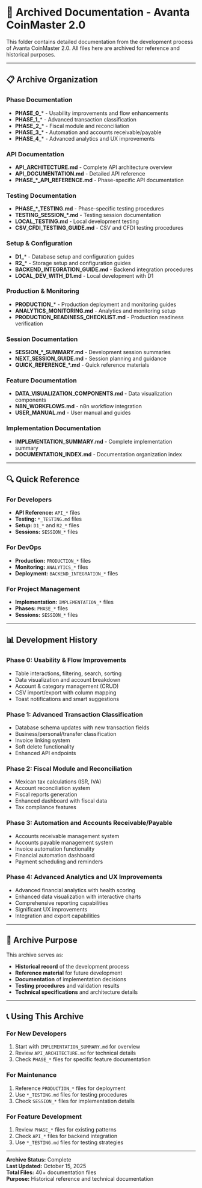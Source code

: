 # 📁 Archived Documentation - Avanta CoinMaster 2.0

This folder contains detailed documentation from the development process of Avanta CoinMaster 2.0. All files here are archived for reference and historical purposes.

---

## 📋 **Archive Organization**

### **Phase Documentation**
- **PHASE_0_*** - Usability improvements and flow enhancements
- **PHASE_1_*** - Advanced transaction classification
- **PHASE_2_*** - Fiscal module and reconciliation
- **PHASE_3_*** - Automation and accounts receivable/payable
- **PHASE_4_*** - Advanced analytics and UX improvements

### **API Documentation**
- **API_ARCHITECTURE.md** - Complete API architecture overview
- **API_DOCUMENTATION.md** - Detailed API reference
- **PHASE_*_API_REFERENCE.md** - Phase-specific API documentation

### **Testing Documentation**
- **PHASE_*_TESTING.md** - Phase-specific testing procedures
- **TESTING_SESSION_*.md** - Testing session documentation
- **LOCAL_TESTING.md** - Local development testing
- **CSV_CFDI_TESTING_GUIDE.md** - CSV and CFDI testing procedures

### **Setup & Configuration**
- **D1_*** - Database setup and configuration guides
- **R2_*** - Storage setup and configuration guides
- **BACKEND_INTEGRATION_GUIDE.md** - Backend integration procedures
- **LOCAL_DEV_WITH_D1.md** - Local development with D1

### **Production & Monitoring**
- **PRODUCTION_*** - Production deployment and monitoring guides
- **ANALYTICS_MONITORING.md** - Analytics and monitoring setup
- **PRODUCTION_READINESS_CHECKLIST.md** - Production readiness verification

### **Session Documentation**
- **SESSION_*_SUMMARY.md** - Development session summaries
- **NEXT_SESSION_GUIDE.md** - Session planning and guidance
- **QUICK_REFERENCE_*.md** - Quick reference materials

### **Feature Documentation**
- **DATA_VISUALIZATION_COMPONENTS.md** - Data visualization components
- **N8N_WORKFLOWS.md** - n8n workflow integration
- **USER_MANUAL.md** - User manual and guides

### **Implementation Documentation**
- **IMPLEMENTATION_SUMMARY.md** - Complete implementation summary
- **DOCUMENTATION_INDEX.md** - Documentation organization index

---

## 🔍 **Quick Reference**

### **For Developers**
- **API Reference:** `API_*` files
- **Testing:** `*_TESTING.md` files
- **Setup:** `D1_*` and `R2_*` files
- **Sessions:** `SESSION_*` files

### **For DevOps**
- **Production:** `PRODUCTION_*` files
- **Monitoring:** `ANALYTICS_*` files
- **Deployment:** `BACKEND_INTEGRATION_*` files

### **For Project Management**
- **Implementation:** `IMPLEMENTATION_*` files
- **Phases:** `PHASE_*` files
- **Sessions:** `SESSION_*` files

---

## 📊 **Development History**

### **Phase 0: Usability & Flow Improvements**
- Table interactions, filtering, search, sorting
- Data visualization and account breakdown
- Account & category management (CRUD)
- CSV import/export with column mapping
- Toast notifications and smart suggestions

### **Phase 1: Advanced Transaction Classification**
- Database schema updates with new transaction fields
- Business/personal/transfer classification
- Invoice linking system
- Soft delete functionality
- Enhanced API endpoints

### **Phase 2: Fiscal Module and Reconciliation**
- Mexican tax calculations (ISR, IVA)
- Account reconciliation system
- Fiscal reports generation
- Enhanced dashboard with fiscal data
- Tax compliance features

### **Phase 3: Automation and Accounts Receivable/Payable**
- Accounts receivable management system
- Accounts payable management system
- Invoice automation functionality
- Financial automation dashboard
- Payment scheduling and reminders

### **Phase 4: Advanced Analytics and UX Improvements**
- Advanced financial analytics with health scoring
- Enhanced data visualization with interactive charts
- Comprehensive reporting capabilities
- Significant UX improvements
- Integration and export capabilities

---

## 🎯 **Archive Purpose**

This archive serves as:
- **Historical record** of the development process
- **Reference material** for future development
- **Documentation** of implementation decisions
- **Testing procedures** and validation results
- **Technical specifications** and architecture details

---

## 📞 **Using This Archive**

### **For New Developers**
1. Start with `IMPLEMENTATION_SUMMARY.md` for overview
2. Review `API_ARCHITECTURE.md` for technical details
3. Check `PHASE_*` files for specific feature documentation

### **For Maintenance**
1. Reference `PRODUCTION_*` files for deployment
2. Use `*_TESTING.md` files for testing procedures
3. Check `SESSION_*` files for implementation details

### **For Feature Development**
1. Review `PHASE_*` files for existing patterns
2. Check `API_*` files for backend integration
3. Use `*_TESTING.md` files for testing strategies

---

**Archive Status:** Complete  
**Last Updated:** October 15, 2025  
**Total Files:** 40+ documentation files  
**Purpose:** Historical reference and technical documentation